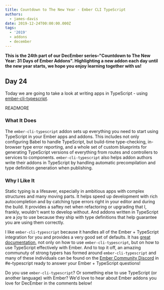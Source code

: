```yaml
---
title: Countdown to The New Year - Ember CLI TypeScript
authors:
  - james-davis
date: 2019-12-24T00:00:00.000Z
tags:
  - '2019'
  - addons
  - december
---
```



**This is the 24th part of our DecEmber series–"Countdown to The New Year: 31 Days of Ember Addons". Highlighting a new addon each day until the new year starts, we hope you enjoy learning together with us!**

## Day 24

Today we are going to take a look at writing apps in TypeScript - using [ember-cli-typescript](https://emberobserver.com/addons/ember-cli-typescript).

READMORE

### What It Does

The `ember-cli-typescript` addon sets up everything you need to start using TypeScript in your Ember apps and addons. This includes not only configuring Babel to handle TypeScript, but build-time type-checking, in-browser type error reporting, and a whole set of custom blueprints for generating TypeScript versions of everything from routes and controllers to services to components. `ember-cli-typescript` also helps addon authors write their addons in TypeScript by handling automatic precompilation and type definition generation when publishing.

### Why I Like It

Static typing is a lifesaver, especially in ambitious apps with complex structures and many moving parts. It helps speed up development with rich autocompletion and by catching type errors right in your editor and during the build. It provides a saftey net when refactoring or upgrading that I, frankly, wouldn't want to develop without. And addons written in TypeScript are a joy to use because they ship with type definitions that help guarantee you are using them correctly.

I like `ember-cli-typescript` because it handles all of the Ember + TypeScript integration for you and provides a very good set of defaults. It has [great documentation](https://ember-cli-typescript.com), not only on how to use `ember-cli-typescript`, but on how to use TypeScript effectively with Ember. And to top it off, an amazing communuty of strong typers has formed around `ember-cli-typescript` and many of these individuals can be found on the [Ember Community Discord](https://discord.gg/emberjs) in #e-typescript ready to answer your Ember + TypeScript questions!

Do you use `ember-cli-typescript`? Or something else to use TypeScript (or another language) with Ember? We'd love to hear about Ember addons you love for DecEmber in the comments below!
